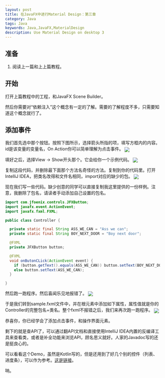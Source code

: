 ```yaml
---
layout: post
title: 在JavaFX中进行Material Design：第三章
category: Java
tags: Java
keywords: Java,JavaFX,MaterialDesign
description: Use Material Design on desktop 3
---
```


## 准备

1. 阅读上一篇和上上篇教程。

## 开始

打开上篇教程中的工程，和JavaFX Scene Builder。

然后你需要对“依赖注入”这个概念有一定的了解。需要的了解程度不多，只需要知道这个概念就行了。

## 添加事件

我们首先选中那个按钮。按照下图所示，选择箭头所指的项，填写方框内的内容。id是该变量的变量名，On Action你可以简单理解为点击事件。
<img src="https://coding.net/u/ice1000/p/Images/git/raw/master/blog-img/old/java/javafx3/0.png" align="center">

填好之后，选择View -> Show开头那个。它会给你一个示例代码。
<img src="https://coding.net/u/ice1000/p/Images/git/raw/master/blog-img/old/java/javafx3/1.png" align="center">

复制这段代码，并删除最下面那个方法名奇怪的方法。复制到你的代码里。打开IntelliJ IDEA，把类名改得和文件名相同，import对应的缺少的包。
<img src="https://coding.net/u/ice1000/p/Images/git/raw/master/blog-img/old/java/javafx3/2.png" align="center">

现在我们写一些代码。缺少创意的同学可以直接复制我这里提供的一份样例。注意，我删除了包名，请读者手动添加自己设置的包名。

```java
import com.jfoenix.controls.JFXButton;
import javafx.event.ActionEvent;
import javafx.fxml.FXML;

public class Controller {

  private static final String ASS_WE_CAN = "Ass we can";
  private static final String BOY_NEXT_DOOR = "Boy next door";

  @FXML
  private JFXButton button;

  @FXML
  void onButonCLick(ActionEvent event) {
    if (button.getText().equals(ASS_WE_CAN)) button.setText(BOY_NEXT_DOOR);
    else button.setText(ASS_WE_CAN);
  }

}

```

然后跑一跑程序。然后喜闻乐见地报错了。
<img src="https://coding.net/u/ice1000/p/Images/git/raw/master/blog-img/old/java/javafx3/3.png" align="center">

于是我们转到sample.fxml文件中，并在根元素中添加如下属性，属性值就是你的Controller的完整包名+类名。整个fxml不报错之后，我们来再次跑一跑程序。
<img src="https://coding.net/u/ice1000/p/Images/git/raw/master/blog-img/old/java/javafx3/4.png" align="center">

恭喜你，你已经学会了添加点击事件，和操作界面元素。

剩下的就是查API了，可以通过翻API文档和直接使用IntelliJ IDEA内置的反编译工具来查看类，或者是补全功能来浏览API，顾名思义就好。人家的Javadoc写的还是挺良心的。

可以看看这个Demo，虽然是Kotlin写的，但是还用到了好几个别的控件（列表、进度条），可以作为参考。[这是链接](https://github.com/ice1000/Dekoder)。

呐。









